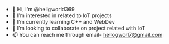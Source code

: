 - 👋 Hi, I’m @hellgworld369
- 👀 I’m interested in related to IoT projects
- 🌱 I’m currently learning C++ and WebDev
- 💞️ I’m looking to collaborate on project related with IoT
- 📫 You can reach me through email- hellogworl7@gmail.com

<!---
hellgworld369/hellgworld369 is a ✨ special ✨ repository because its `README.md` (this file) appears on your GitHub profile.
You can click the Preview link to take a look at your changes.
--->
